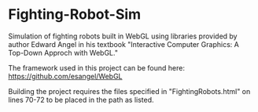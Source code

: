 # Fighting-Robot-Sim
Simulation of fighting robots built in WebGL using libraries provided by author Edward Angel in his textbook "Interactive Computer Graphics: A Top-Down Approch with WebGL."

The framework used in this project can be found here: https://github.com/esangel/WebGL

Building the project requires the files specified in "FightingRobots.html" on lines 70-72 to be placed in the path as listed.
